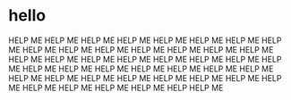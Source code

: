 # hello
HELP ME HELP ME HELP ME HELP ME HELP ME HELP ME HELP ME HELP ME HELP ME HELP ME HELP ME HELP ME HELP ME HELP ME HELP ME HELP ME HELP ME HELP ME HELP ME HELP ME HELP ME HELP ME HELP ME HELP ME HELP ME HELP ME HELP ME HELP ME HELP ME HELP ME HELP ME HELP ME HELP ME HELP ME HELP ME HELP ME HELP ME HELP ME HELP ME HELP ME HELP ME HELP ME HELP HELP ME
